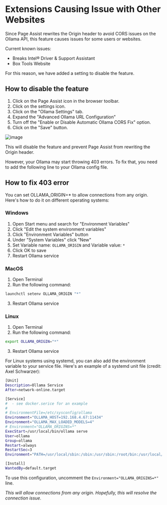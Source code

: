 # Extensions Causing Issue with Other Websites

Since Page Assist rewrites the Origin header to avoid CORS issues on the Ollama API, this feature causes issues for some users or websites.

Current known issues:

- Breaks Intel® Driver & Support Assistant
- Box Tools Website

For this reason, we have added a setting to disable the feature.

## How to disable the feature

1. Click on the Page Assist icon in the browser toolbar.
2. Click on the settings icon.
3. Click on the "Ollama Settings" tab.
4. Expand the "Advanced Ollama URL Configuration"
5. Turn off the "Enable or Disable Automatic Ollama CORS Fix" option.
6. Click on the "Save" button.

![image](https://pub-35424b4473484be483c0afa08c69e7da.r2.dev/Screenshot%202025-02-17%20185214.png)

This will disable the feature and prevent Page Assist from rewriting the Origin header.

However, your Ollama may start throwing 403 errors. To fix that, you need to add the following line to your Ollama config file.

## How to fix 403 error

You can set OLLAMA_ORIGIN=* to allow connections from any origin. Here's how to do it on different operating systems:

### Windows
1. Open Start menu and search for "Environment Variables"
2. Click "Edit the system environment variables"
3. Click "Environment Variables" button
4. Under "System Variables" click "New"
5. Set Variable name: `OLLAMA_ORIGIN` and Variable value: `*`
6. Click OK to save
7. Restart Ollama service

### MacOS

1. Open Terminal
2. Run the following command:

```bash
launchctl setenv OLLAMA_ORIGIN "*"
```

3. Restart Ollama service

### Linux
1. Open Terminal
2. Run the following command:

```bash
export OLLAMA_ORIGIN="*"
```

3. Restart Ollama service

For Linux systems using systemd, you can also add the environment variable to your service file. Here's an example of a systemd unit file (credit: Axel Schwarzer):

```bash
[Unit]
Description=Ollama Service
After=network-online.target

[Service]
#  - see docker.serice for an example
#
# EnvironmentFile=/etc/sysconfig/ollama
Environment="OLLAMA_HOST=192.168.4.67:11434"
Environment="OLLAMA_MAX_LOADED_MODELS=4"
# Environment="OLLAMA_ORIGINS=*"
ExecStart=/usr/local/bin/ollama serve
User=ollama
Group=ollama
Restart=always
RestartSec=3
Environment="PATH=/usr/local/sbin:/sbin:/usr/sbin:/root/bin:/usr/local/bin:/bin:/usr/bin:"

[Install]
WantedBy=default.target
```

To use this configuration, uncomment the `Environment="OLLAMA_ORIGINS=*"` line.

_This will allow connections from any origin. Hopefully, this will resolve the connection issue._
